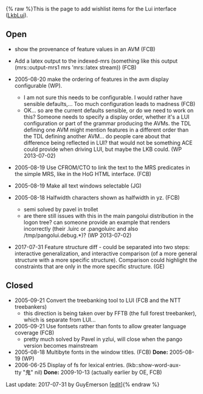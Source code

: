 {% raw %}This is the page to add wishlist items for the Lui interface
([LkbLui](https://blog.inductorsoftware.com/docsproto/tools/LkbLui)).

## Open

- show the provenance of feature values in an AVM (FCB)
- Add a latex output to the indexed-mrs (something like this output
(mrs::output-mrs1 mrs 'mrs::latex stream)) (FCB)
- 2005-08-20 make the ordering of features in the avm display
configurable (WP).
  - I am not sure this needs to be configurable. I would rather have
sensible defaults,... Too much configuration leads to madness
(FCB)
  
  <!-- -->

  
  - OK... so are the current defaults sensible, or do we need to
work on this? Someone needs to specify a display order, whether
it's a LUI configuration or part of the grammar producing the
AVMs. the TDL defining one AVM might mention features in a
different order than the TDL defining another AVM... do people
care about that difference being reflected in LUI? that would
not be something ACE could provide when driving LUI, but maybe
the LKB could. (WP 2013-07-02)
- 2005-08-19 Use CFROM/CTO to link the text to the MRS predicates in
the simple MRS, like in the HoG HTML interface. (FCB)
- 2005-08-19 Make all text windows selectable (JG)
- 2005-08-18 Halfwidth characters shown as halfwidth in yz. (FCB)
  - semi solved by pavel in trollet
  - are there still issues with this in the main pangolui
distribution in the logon tree? can someone provide an example
that renders incorrectly (their .luirc or .pangoluirc and also
/tmp/pangolui.debug.\*)? (WP 2013-07-02)
- 2017-07-31 Feature structure diff - could be separated into two
steps: interactive generalization, and interactive comparison (of a
more general structure with a more specific structure). Comparison
could highlight the constraints that are only in the more specific
structure. (GE)

## Closed

- 2005-09-21 Convert the treebanking tool to LUI (FCB and the NTT
treebankers)
  - this direction is being taken over by FFTB (the full forest
treebanker), which is separate from LUI...
- 2005-09-21 Use fontsets rather than fonts to allow greater language
coverage (FCB)
  - pretty much solved by Pavel in yzlui, will close when the pango
version becomes mainstream
- 2005-08-18 Multibyte fonts in the window titles. (FCB) **Done:**
2005-08-19 (WP)
- 2006-06-25 Display of fs for lexical entries.
(lkb::show-word-aux-tty "鬼" nil) **Done:** 2009-10-13 (actually
earlier by OE, FCB)

Last update: 2017-07-31 by GuyEmerson [[edit](https://github.com/delph-in/docs/wiki/LuiWishlist/_edit)]{% endraw %}